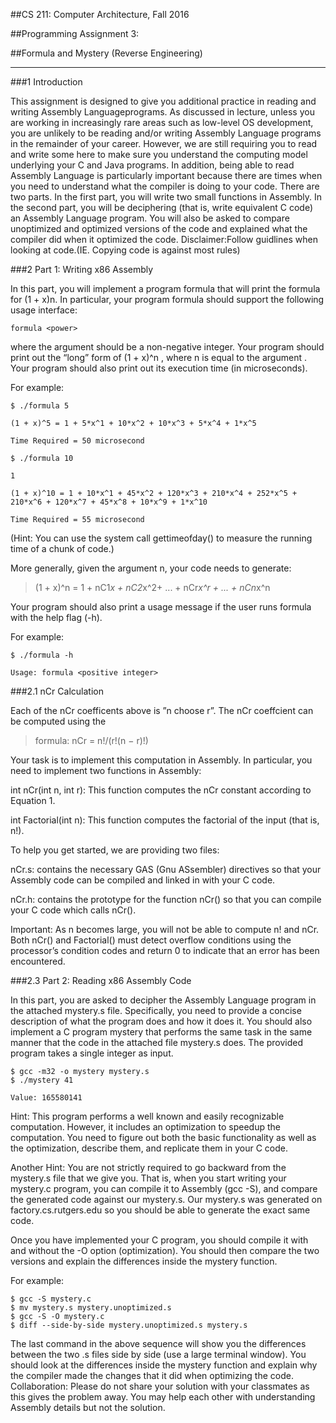 ##CS 211: Computer Architecture, Fall 2016

##Programming Assignment 3:

##Formula and Mystery (Reverse Engineering)

----

###1 Introduction 

This assignment is designed to give you additional practice in reading and writing Assembly Languageprograms. As discussed in lecture, unless you are working in increasingly rare areas such as low-level OS development, you are unlikely to be reading and/or writing Assembly Language programs in the remainder of your career. However, we are still requiring you to read and write some here to make sure you understand the computing model underlying your C and Java programs. In addition, being able to read Assembly Language is particularly important because there are times when you need to understand what the compiler is doing to your code. There are two parts. In the first part, you will write two small functions in Assembly. In the second part, you will be deciphering (that is, write equivalent C code) an Assembly Language program. You will also be asked to compare unoptimized and optimized versions of the code and explained what the compiler did when it optimized the code. Disclaimer:Follow guidlines when looking at code.(IE. Copying code is against most rules)

###2 Part 1: Writing x86 Assembly

In this part, you will implement a program formula that will print the formula for (1 + x)n. In particular, your program formula should support the following usage interface:
```
formula <power>
```
where the argument <power> should be a non-negative integer. Your program should print out the “long” form of (1 + x)^n , where n is equal to the argument <power>. Your program should also print out its execution time (in microseconds).

For example:
```
$ ./formula 5

(1 + x)^5 = 1 + 5*x^1 + 10*x^2 + 10*x^3 + 5*x^4 + 1*x^5

Time Required = 50 microsecond

$ ./formula 10

1

(1 + x)^10 = 1 + 10*x^1 + 45*x^2 + 120*x^3 + 210*x^4 + 252*x^5 + 210*x^6 + 120*x^7 + 45*x^8 + 10*x^9 + 1*x^10

Time Required = 55 microsecond
```

(Hint: You can use the system call gettimeofday() to measure the running time of a chunk of code.)

More generally, given the argument n, your code needs to generate:

>(1 + x)^n = 1 + nC1*x + nC2*x^2+ ... + nCr*x^r + ... + nCn*x^n

Your program should also print a usage message if the user runs formula with the help flag (-h).

For example:
```
$ ./formula -h

Usage: formula <positive integer>
```

###2.1 nCr Calculation

Each of the nCr coefficents above is ”n choose r”. The nCr coeffcient can be computed using the

>formula: nCr = n!/(r!(n − r)!)

Your task is to implement this computation in Assembly. In particular, you need to implement two functions in Assembly:

int nCr(int n, int r): This function computes the nCr constant according to Equation 1.

int Factorial(int n): This function computes the factorial of the input (that is, n!).

To help you get started, we are providing two files:

nCr.s: contains the necessary GAS (Gnu ASsembler) directives so that your Assembly code can be compiled and linked in with your C code.

nCr.h: contains the prototype for the function nCr() so that you can compile your C code which calls nCr().

Important: As n becomes large, you will not be able to compute n! and nCr. Both nCr() and Factorial() must detect overflow conditions using the processor’s condition codes and return 0 to indicate that an error has been encountered.

###2.3 Part 2: Reading x86 Assembly Code

In this part, you are asked to decipher the Assembly Language program in the attached mystery.s file. Specifically, you need to provide a concise description of what the program does and how it does it. You should also implement a C program mystery that performs the same task in the same
manner that the code in the attached file mystery.s does.
The provided program takes a single integer as input.
```
$ gcc -m32 -o mystery mystery.s
$ ./mystery 41

Value: 165580141
```

Hint: This program performs a well known and easily recognizable computation. However, it
includes an optimization to speedup the computation. You need to figure out both the basic
functionality as well as the optimization, describe them, and replicate them in your C code.

Another Hint: You are not strictly required to go backward from the mystery.s file that we give
you. That is, when you start writing your mystery.c program, you can compile it to Assembly
(gcc -S), and compare the generated code against our mystery.s. Our mystery.s was generated
on factory.cs.rutgers.edu so you should be able to generate the exact same code.

Once you have implemented your C program, you should compile it with and without the -O option
(optimization). You should then compare the two versions and explain the differences inside the
mystery function.

For example:

```
$ gcc -S mystery.c
$ mv mystery.s mystery.unoptimized.s
$ gcc -S -O mystery.c
$ diff --side-by-side mystery.unoptimized.s mystery.s
```

The last command in the above sequence will show you the differences between the two .s files
side by side (use a large terminal window). You should look at the differences inside the mystery
function and explain why the compiler made the changes that it did when optimizing the code.
Collaboration: Please do not share your solution with your classmates as this gives the problem
away. You may help each other with understanding Assembly details but not the solution.




